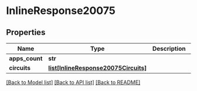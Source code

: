 # InlineResponse20075

## Properties
Name | Type | Description | Notes
------------ | ------------- | ------------- | -------------
**apps_count** | **str** |  | [optional] 
**circuits** | [**list[InlineResponse20075Circuits]**](InlineResponse20075Circuits.md) |  | [optional] 

[[Back to Model list]](../README.md#documentation-for-models) [[Back to API list]](../README.md#documentation-for-api-endpoints) [[Back to README]](../README.md)

